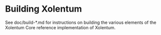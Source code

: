 Building Xolentum
================

See doc/build-*.md for instructions on building the various
elements of the Xolentum Core reference implementation of Xolentum.
